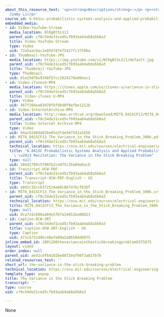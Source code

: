 ```yaml
---
about_this_resource_text: '<p><strong>Description</strong>:</p> <p><strong>Instructor</strong>:
  Jimmy Li</p>'
course_id: 6-041sc-probabilistic-systems-analysis-and-applied-probability-fall-2013
embedded_media:
- id: Video-YouTube-Stream
  media_location: NlRgBtSLViI
  parent_uid: cf0c54de31ced5cfb93aab4ab8a5b8a3
  title: Video-YouTube-Stream
  type: Video
  uid: 72a5aac6ac1e054f87ef5427fc3759ba
- id: Thumbnail-YouTube-JPG
  media_location: https://img.youtube.com/vi/NlRgBtSLViI/default.jpg
  parent_uid: cf0c54de31ced5cfb93aab4ab8a5b8a3
  title: Thumbnail-YouTube-JPG
  type: Thumbnail
  uid: 81e2507be9340f57cc3024170a00eac1
- id: Video-iTunesU-MP4
  media_location: https://itunes.apple.com/us/itunes-u/variance-in-stick-breaking/id814580809?i=249378378
  parent_uid: cf0c54de31ced5cfb93aab4ab8a5b8a3
  title: Video-iTunes U-MP4
  type: Video
  uid: 467f260aa03d78fbfdbd0f0efbe1212b
- id: Video-InternetArchive-MP4
  media_location: http://www.archive.org/download/MIT6.041SCF13/MIT6_041SCF13_The_Variance_in_the_Stick_Breaking_Problem_300k.mp4
  parent_uid: cf0c54de31ced5cfb93aab4ab8a5b8a3
  title: Video-Internet Archive-MP4
  type: Video
  uid: 64ac6240dd826e65e3fde567541a1656
- id: MIT6_041SCF13_The_Variance_in_the_Stick_Breaking_Problem_300k.pdf
  parent_uid: cf0c54de31ced5cfb93aab4ab8a5b8a3
  technical_location: https://ocw.mit.edu/courses/electrical-engineering-and-computer-science/6-041sc-probabilistic-systems-analysis-and-applied-probability-fall-2013/resource-index/the-variance-in-the-stick-breaking-problem/MIT6_041SCF13_The_Variance_in_the_Stick_Breaking_Problem_300k.pdf
  title: "6.041SC Probabilistic Systems Analysis and Applied Probability, Fall 2013Transcript\
    \ \u2013 Recitation: The Variance in the Stick Breaking Problem"
  type: null
  uid: 28642709c5f88fb2ce075c35a04e6acb
- id: Transcript-OCW-PDF
  parent_uid: cf0c54de31ced5cfb93aab4ab8a5b8a3
  title: Transcript-OCW-PDF-English - US
  type: Transcript
  uid: e0d2c1bcc6372524e60c86f476cf63bf
- id: MIT6_041SCF13_The_Variance_in_the_Stick_Breaking_Problem_300k.srt
  parent_uid: cf0c54de31ced5cfb93aab4ab8a5b8a3
  technical_location: https://ocw.mit.edu/courses/electrical-engineering-and-computer-science/6-041sc-probabilistic-systems-analysis-and-applied-probability-fall-2013/resource-index/the-variance-in-the-stick-breaking-problem/MIT6_041SCF13_The_Variance_in_the_Stick_Breaking_Problem_300k.srt
  title: MIT6_041SCF13_The_Variance_in_the_Stick_Breaking_Problem_300k.srt
  type: null
  uid: 0ca72dc600ad89e57b7a24651ba00823
- id: Caption-OCW-SRT
  parent_uid: cf0c54de31ced5cfb93aab4ab8a5b8a3
  title: Caption-OCW-SRT-English - US
  type: Caption
  uid: 471cb731d4bc48efe09a2a06504d6975
inline_embed_id: 2001280thevarianceinthestickbreakingproblem9375875
layout: video
order_index: null
parent_uid: ae41cdf641026e80720af98f3a837b7b
related_resources_text: ''
short_url: the-variance-in-the-stick-breaking-problem
technical_location: https://ocw.mit.edu/courses/electrical-engineering-and-computer-science/6-041sc-probabilistic-systems-analysis-and-applied-probability-fall-2013/resource-index/the-variance-in-the-stick-breaking-problem
template_type: popup
title: The Variance in the Stick Breaking Problem
transcript: ''
type: course
uid: cf0c54de31ced5cfb93aab4ab8a5b8a3

---
```

None